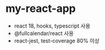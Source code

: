 # my-react-app
- react 18, hooks, typescript 사용
- @fullcalendar/react 사용
- react-jest, test-coverage 80% 이상
